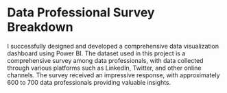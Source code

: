 # Data Professional Survey Breakdown
I successfully designed and developed a comprehensive data visualization dashboard using Power BI. The dataset used in this project is a comprehensive survey among data professionals, with data collected through various platforms such as LinkedIn, Twitter, and other online channels. The survey received an impressive response, with approximately 600 to 700 data professionals providing valuable insights.
